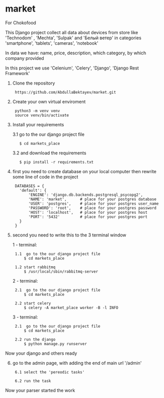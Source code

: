 # market
For Chokofood

This Django project collect all data about devices from store like 'Technodom' , 'Mechta', 'Sulpak' and 'Белый ветер' in categories 'smartphone', 'tablets', 'cameras', 'notebook'

In data we have: name, price, description, which category, by which company provided
  
In this project we use 'Celenium', 'Celery', 'Django', 'Django Rest Framework'

1. Clone the repository

        https://github.com/AbdullaBektayev/market.git

2. Create your own virtual enviroment

        python3 -m venv venv
        source venv/bin/activate

3. Install your requirements

      3.1  go to the our django project file 

          $ cd markets_place

      3.2 and download the requirements

          $ pip install -r requirements.txt

4. first you need to create database on your local computer then rewrite some line of code in the project

        DATABASES = {
          'default': {
              'ENGINE': 'django.db.backends.postgresql_psycopg2',
              'NAME': 'market',      # place for your postgres database
              'USER': 'postgres',    # place for your postgres user_name
              'PASSWORD': 'root',    # place for your postgres password
              'HOST': 'localhost',   # place for your postgres host
              'PORT': '5432'         # place for your postgres port
          }
        }
        
5. second you need to write this to the 3 terminal window 

      1 - terminal:

        1.1  go to the our django project file 
            $ cd markets_place

        1.2 start rabbitmq
            $ /usr/local/sbin/rabbitmq-server

      2 - terminal:

        2.1  go to the our django project file 
            $ cd markets_place

        2.2 start celery
            $ celery -A market_place worker -B -l INFO

      3 - terminal:

        2.1  go to the our django project file 
            $ cd markets_place

        2.2 run the django
            $ python manage.py runserver
        

Now your django and others ready

6. go to the admin page, with adding the end of main url  '/admin'
  
        6.1 select the 'pereodic tasks'
  
        6.2 run the task
  
Now your parser started the work

